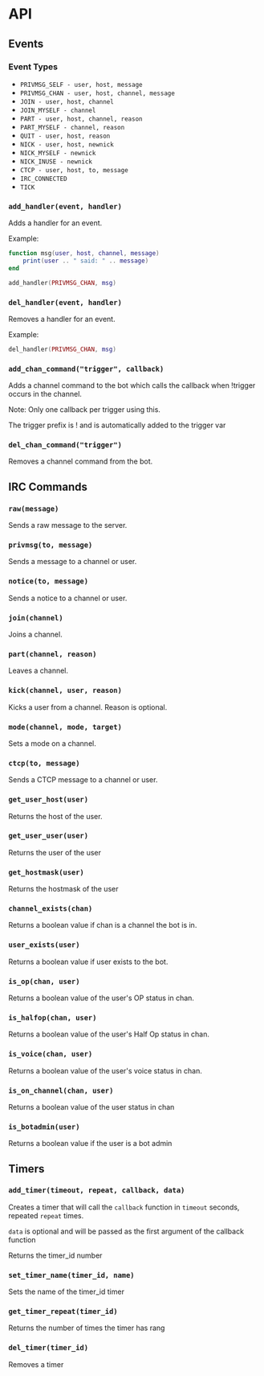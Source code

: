# API

## Events

### Event Types

- `PRIVMSG_SELF - user, host, message`
- `PRIVMSG_CHAN - user, host, channel, message`
- `JOIN - user, host, channel`
- `JOIN_MYSELF - channel`
- `PART - user, host, channel, reason`
- `PART_MYSELF - channel, reason`
- `QUIT - user, host, reason`
- `NICK - user, host, newnick`
- `NICK_MYSELF - newnick`
- `NICK_INUSE - newnick`
- `CTCP - user, host, to, message`
- `IRC_CONNECTED`
- `TICK`

### `add_handler(event, handler)`

Adds a handler for an event.

Example:

```lua
function msg(user, host, channel, message)
    print(user .. " said: " .. message)
end

add_handler(PRIVMSG_CHAN, msg)
```

### `del_handler(event, handler)`

Removes a handler for an event.

Example:

```lua
del_handler(PRIVMSG_CHAN, msg)
```

### `add_chan_command("trigger", callback)`

Adds a channel command to the bot which calls the callback when !trigger occurs in the channel.

Note: Only one callback per trigger using this.

The trigger prefix is ! and is automatically added to the trigger var

### `del_chan_command("trigger")`

Removes a channel command from the bot.

## IRC Commands

### `raw(message)`

Sends a raw message to the server.

### `privmsg(to, message)`

Sends a message to a channel or user.

### `notice(to, message)`

Sends a notice to a channel or user.

### `join(channel)`

Joins a channel.

### `part(channel, reason)`

Leaves a channel.

### `kick(channel, user, reason)`

Kicks a user from a channel. Reason is optional.

### `mode(channel, mode, target)`

Sets a mode on a channel.

### `ctcp(to, message)`

Sends a CTCP message to a channel or user.

### `get_user_host(user)`

Returns the host of the user.

### `get_user_user(user)`

Returns the user of the user

### `get_hostmask(user)`

Returns the hostmask of the user

### `channel_exists(chan)`

Returns a boolean value if chan is a channel the bot is in.

### `user_exists(user)`

Returns a boolean value if user exists to the bot.

### `is_op(chan, user)`

Returns a boolean value of the user's OP status in chan.

### `is_halfop(chan, user)`

Returns a boolean value of the user's Half Op status in chan.

### `is_voice(chan, user)`

Returns a boolean value of the user's voice status in chan.

### `is_on_channel(chan, user)`

Returns a boolean value of the user status in chan

### `is_botadmin(user)`

Returns a boolean value if the user is a bot admin

## Timers

### `add_timer(timeout, repeat, callback, data)`

Creates a timer that will call the `callback` function in `timeout` seconds, repeated `repeat` times.

`data` is optional and will be passed as the first argument of the callback function

Returns the timer_id number

### `set_timer_name(timer_id, name)`

Sets the name of the timer_id timer

### `get_timer_repeat(timer_id)`

Returns the number of times the timer has rang

### `del_timer(timer_id)`

Removes a timer


